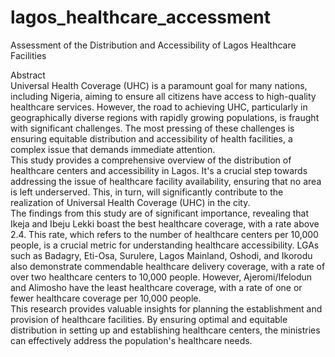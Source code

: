 # lagos_healthcare_accessment
Assessment of the Distribution and Accessibility of Lagos Healthcare Facilities

Abstract<br>
Universal Health Coverage (UHC) is a paramount goal for many nations, including Nigeria, aiming to ensure all citizens have access to high-quality healthcare services. However, the road to achieving UHC, particularly in geographically diverse regions with rapidly growing populations, is fraught with significant challenges. The most pressing of these challenges is ensuring equitable distribution and accessibility of health facilities, a complex issue that demands immediate attention.<br>
This study provides a comprehensive overview of the distribution of healthcare centers and accessibility in Lagos. It's a crucial step towards addressing the issue of healthcare facility availability, ensuring that no area is left underserved. This, in turn, will significantly contribute to the realization of Universal Health Coverage (UHC) in the city.<br>
The findings from this study are of significant importance, revealing that Ikeja and Ibeju Lekki boast the best healthcare coverage, with a rate above 2.4. This rate, which refers to the number of healthcare centers per 10,000 people, is a crucial metric for understanding healthcare accessibility. LGAs such as Badagry, Eti-Osa, Surulere, Lagos Mainland, Oshodi, and Ikorodu also demonstrate commendable healthcare delivery coverage, with a rate of over two healthcare centers to 10,000 people. However, Ajeromi/Ifelodun and Alimosho have the least healthcare coverage, with a rate of one or fewer healthcare coverage per 10,000 people.<br>
This research provides valuable insights for planning the establishment and provision of healthcare facilities. By ensuring optimal and equitable distribution in setting up and establishing healthcare centers, the ministries can effectively address the population's healthcare needs.